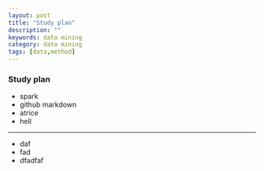 ```yaml
---
layout: post
title: "Study plan"
description: ""
keywords: data mining
category: data mining
tags: [data,method]
---
```



### Study plan

- spark
- github markdown
- atrice
- hell

---


<!-- more -->

- daf
- fad
- dfadfaf
